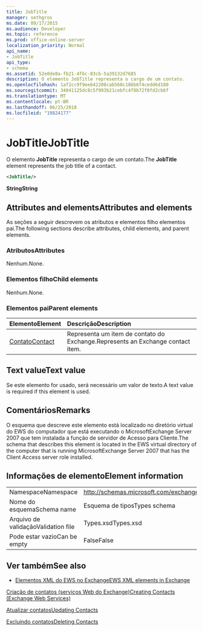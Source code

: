 ```yaml
---
title: JobTitle
manager: sethgros
ms.date: 09/17/2015
ms.audience: Developer
ms.topic: reference
ms.prod: office-online-server
localization_priority: Normal
api_name:
- JobTitle
api_type:
- schema
ms.assetid: 52e0de8a-fb21-4f6c-83cb-5a39132d7685
description: O elemento JobTitle representa o cargo de um contato.
ms.openlocfilehash: 1af2cc9f9ee642208cab568c186b6f4cedd6d180
ms.sourcegitcommit: 34041125dc8c5f993b21cebfc4f8b72f0fd2cb6f
ms.translationtype: MT
ms.contentlocale: pt-BR
ms.lasthandoff: 06/25/2018
ms.locfileid: "19824177"
---
```

# <a name="jobtitle"></a><span data-ttu-id="58bff-103">JobTitle</span><span class="sxs-lookup"><span data-stu-id="58bff-103">JobTitle</span></span>

<span data-ttu-id="58bff-104">O elemento **JobTitle** representa o cargo de um contato.</span><span class="sxs-lookup"><span data-stu-id="58bff-104">The **JobTitle** element represents the job title of a contact.</span></span> 
  
```xml
<JobTitle/>
```

 <span data-ttu-id="58bff-105">**String**</span><span class="sxs-lookup"><span data-stu-id="58bff-105">**String**</span></span>
## <a name="attributes-and-elements"></a><span data-ttu-id="58bff-106">Attributes and elements</span><span class="sxs-lookup"><span data-stu-id="58bff-106">Attributes and elements</span></span>

<span data-ttu-id="58bff-107">As seções a seguir descrevem os atributos e elementos filho elementos pai.</span><span class="sxs-lookup"><span data-stu-id="58bff-107">The following sections describe attributes, child elements, and parent elements.</span></span>
  
### <a name="attributes"></a><span data-ttu-id="58bff-108">Atributos</span><span class="sxs-lookup"><span data-stu-id="58bff-108">Attributes</span></span>

<span data-ttu-id="58bff-109">Nenhum.</span><span class="sxs-lookup"><span data-stu-id="58bff-109">None.</span></span>
  
### <a name="child-elements"></a><span data-ttu-id="58bff-110">Elementos filho</span><span class="sxs-lookup"><span data-stu-id="58bff-110">Child elements</span></span>

<span data-ttu-id="58bff-111">Nenhum.</span><span class="sxs-lookup"><span data-stu-id="58bff-111">None.</span></span>
  
### <a name="parent-elements"></a><span data-ttu-id="58bff-112">Elementos pai</span><span class="sxs-lookup"><span data-stu-id="58bff-112">Parent elements</span></span>

|<span data-ttu-id="58bff-113">**Elemento**</span><span class="sxs-lookup"><span data-stu-id="58bff-113">**Element**</span></span>|<span data-ttu-id="58bff-114">**Descrição**</span><span class="sxs-lookup"><span data-stu-id="58bff-114">**Description**</span></span>|
|:-----|:-----|
|[<span data-ttu-id="58bff-115">Contato</span><span class="sxs-lookup"><span data-stu-id="58bff-115">Contact</span></span>](contact.md) <br/> |<span data-ttu-id="58bff-116">Representa um item de contato do Exchange.</span><span class="sxs-lookup"><span data-stu-id="58bff-116">Represents an Exchange contact item.</span></span>  <br/> |
   
## <a name="text-value"></a><span data-ttu-id="58bff-117">Text value</span><span class="sxs-lookup"><span data-stu-id="58bff-117">Text value</span></span>

<span data-ttu-id="58bff-118">Se este elemento for usado, será necessário um valor de texto.</span><span class="sxs-lookup"><span data-stu-id="58bff-118">A text value is required if this element is used.</span></span>
  
## <a name="remarks"></a><span data-ttu-id="58bff-119">Comentários</span><span class="sxs-lookup"><span data-stu-id="58bff-119">Remarks</span></span>

<span data-ttu-id="58bff-120">O esquema que descreve este elemento está localizado no diretório virtual do EWS do computador que está executando o MicrosoftExchange Server 2007 que tem instalada a função de servidor de Acesso para Cliente.</span><span class="sxs-lookup"><span data-stu-id="58bff-120">The schema that describes this element is located in the EWS virtual directory of the computer that is running MicrosoftExchange Server 2007 that has the Client Access server role installed.</span></span>
  
## <a name="element-information"></a><span data-ttu-id="58bff-121">Informações de elemento</span><span class="sxs-lookup"><span data-stu-id="58bff-121">Element information</span></span>

|||
|:-----|:-----|
|<span data-ttu-id="58bff-122">Namespace</span><span class="sxs-lookup"><span data-stu-id="58bff-122">Namespace</span></span>  <br/> |http://schemas.microsoft.com/exchange/services/2006/types  <br/> |
|<span data-ttu-id="58bff-123">Nome do esquema</span><span class="sxs-lookup"><span data-stu-id="58bff-123">Schema name</span></span>  <br/> |<span data-ttu-id="58bff-124">Esquema de tipos</span><span class="sxs-lookup"><span data-stu-id="58bff-124">Types schema</span></span>  <br/> |
|<span data-ttu-id="58bff-125">Arquivo de validação</span><span class="sxs-lookup"><span data-stu-id="58bff-125">Validation file</span></span>  <br/> |<span data-ttu-id="58bff-126">Types.xsd</span><span class="sxs-lookup"><span data-stu-id="58bff-126">Types.xsd</span></span>  <br/> |
|<span data-ttu-id="58bff-127">Pode estar vazio</span><span class="sxs-lookup"><span data-stu-id="58bff-127">Can be empty</span></span>  <br/> |<span data-ttu-id="58bff-128">False</span><span class="sxs-lookup"><span data-stu-id="58bff-128">False</span></span>  <br/> |
   
## <a name="see-also"></a><span data-ttu-id="58bff-129">Ver também</span><span class="sxs-lookup"><span data-stu-id="58bff-129">See also</span></span>



- [<span data-ttu-id="58bff-130">Elementos XML do EWS no Exchange</span><span class="sxs-lookup"><span data-stu-id="58bff-130">EWS XML elements in Exchange</span></span>](ews-xml-elements-in-exchange.md)


[<span data-ttu-id="58bff-131">Criação de contatos (serviços Web do Exchange)</span><span class="sxs-lookup"><span data-stu-id="58bff-131">Creating Contacts (Exchange Web Services)</span></span>](http://msdn.microsoft.com/library/4845917e-70d1-481c-bbd7-011ec6571789%28Office.15%29.aspx)
  
[<span data-ttu-id="58bff-132">Atualizar contatos</span><span class="sxs-lookup"><span data-stu-id="58bff-132">Updating Contacts</span></span>](http://msdn.microsoft.com/library/9a865953-b94a-4229-b632-2dee433314be%28Office.15%29.aspx)
  
[<span data-ttu-id="58bff-133">Excluindo contatos</span><span class="sxs-lookup"><span data-stu-id="58bff-133">Deleting Contacts</span></span>](http://msdn.microsoft.com/library/fcc3dc84-cd3e-455e-a1a7-ae6921c9b588%28Office.15%29.aspx)

